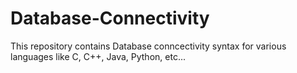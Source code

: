 # Database-Connectivity

This repository contains Database conncectivity syntax for various languages like  C, C++, Java, Python, etc...
